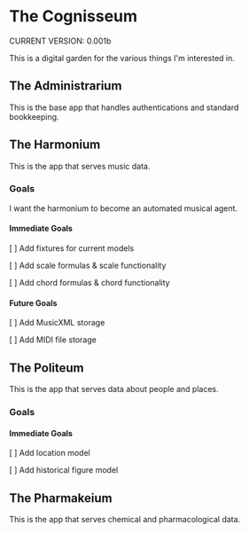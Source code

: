 # The Cognisseum

CURRENT VERSION: 0.001b

This is a digital garden for the various things I'm interested in. 

## The Administrarium

This is the base app that handles authentications and standard bookkeeping.

## The Harmonium

This is the app that serves music data.

### Goals

I want the harmonium to become an automated musical agent.

#### Immediate Goals

[ ] Add fixtures for current models

[ ] Add scale formulas & scale functionality

[ ] Add chord formulas & chord functionality

#### Future Goals

[ ] Add MusicXML storage

[ ] Add MIDI file storage

## The Politeum

This is the app that serves data about people and places.

### Goals

#### Immediate Goals

[ ] Add location model

[ ] Add historical figure model

## The Pharmakeium

This is the app that serves chemical and pharmacological data.
